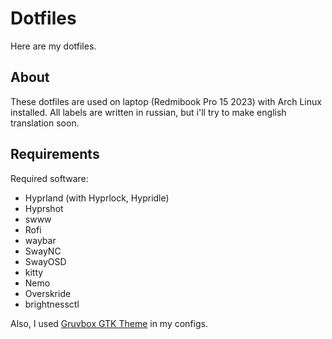 # Dotfiles
Here are my dotfiles.

## About
These dotfiles are used on laptop (Redmibook Pro 15 2023) with Arch Linux installed.
All labels are written in russian, but i'll try to make english translation soon.

## Requirements
Required software:
- Hyprland (with Hyprlock, Hypridle)
- Hyprshot
- swww
- Rofi
- waybar
- SwayNC
- SwayOSD
- kitty
- Nemo
- Overskride
- brightnessctl

Also, I used [Gruvbox GTK Theme](https://github.com/Fausto-Korpsvart/Gruvbox-GTK-Theme) in my configs.